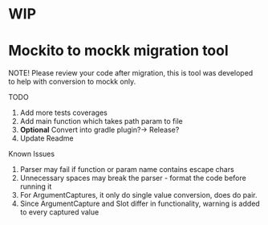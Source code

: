 <h1>WIP</h1>
<h1>Mockito to mockk migration tool</h1>

NOTE! Please review your code after migration, this is tool was developed to help with conversion to mockk only.

TODO

1. Add more tests coverages
2. Add main function which takes path param to file
3. **Optional** Convert into gradle plugin?-> Release?
4. Update Readme

Known Issues

1. Parser may fail if function or param name contains escape chars
2. Unnecessary spaces may break the parser - format the code before running it
3. For ArgumentCaptures, it only do single value conversion, does do pair.
4. Since ArgumentCapture and Slot differ in functionality, warning is added to every captured value